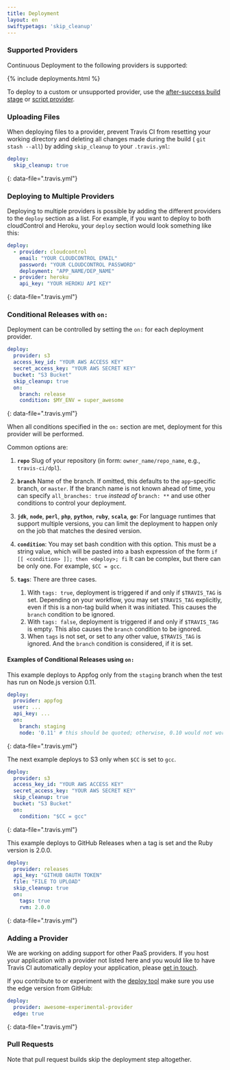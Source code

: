 ```yaml
---
title: Deployment
layout: en
swiftypetags: 'skip_cleanup'
---
```


### Supported Providers

Continuous Deployment to the following providers is supported:

{% include deployments.html %}

To deploy to a custom or unsupported provider, use the [after-success build
stage](/user/deployment/custom/) or [script provider](/user/deployment/script).

### Uploading Files

When deploying files to a provider, prevent Travis CI from resetting your
working directory and deleting all changes made during the build ( `git stash
--all`) by adding `skip_cleanup` to your `.travis.yml`:

```yaml
deploy:
  skip_cleanup: true
```
{: data-file=".travis.yml"}

### Deploying to Multiple Providers

Deploying to multiple providers is possible by adding the different providers
to the `deploy` section as a list. For example, if you want to deploy to both
cloudControl and Heroku, your `deploy` section would look something like this:

```yaml
deploy:
  - provider: cloudcontrol
    email: "YOUR CLOUDCONTROL EMAIL"
    password: "YOUR CLOUDCONTROL PASSWORD"
    deployment: "APP_NAME/DEP_NAME"
  - provider: heroku
    api_key: "YOUR HEROKU API KEY"
```
{: data-file=".travis.yml"}

### Conditional Releases with `on:`

Deployment can be controlled by setting the `on:` for each deployment provider.

```yaml
deploy:
  provider: s3
  access_key_id: "YOUR AWS ACCESS KEY"
  secret_access_key: "YOUR AWS SECRET KEY"
  bucket: "S3 Bucket"
  skip_cleanup: true
  on:
    branch: release
    condition: $MY_ENV = super_awesome
```
{: data-file=".travis.yml"}

When all conditions specified in the `on:` section are met, deployment for this
provider will be performed.

Common options are:

1. **`repo`** Slug of your repository (in form: `owner_name/repo_name`, e.g., `travis-ci/dpl`).

2. **`branch`** Name of the branch. If omitted, this defaults to the `app`-specific branch, or `master`. If the branch name is not known ahead of time, you can specify
   `all_branches: true` *instead of* `branch: **` and use other conditions to control your deployment.

3. **`jdk`**, **`node`**, **`perl`**, **`php`**, **`python`**, **`ruby`**, **`scala`**, **`go`**: For language runtimes that support multiple versions,
   you can limit the deployment to happen only on the job that matches the desired version.

4. **`condition`**: You may set bash condition with this option.
   This must be a string value, which will be pasted into a bash expression of the form
   `if [[ <condition> ]]; then <deploy>; fi`
   It can be complex, but there can be only one. For example, `$CC = gcc`.

5. **`tags`**: There are three cases.

    1. With `tags: true`, deployment is triggered if and only if `$TRAVIS_TAG` is set.
       Depending on your workflow, you may set `$TRAVIS_TAG` explicitly, even if this is
       a non-tag build when it was initiated. This causes the `branch` condition to be ignored.
    1. With `tags: false`, deployment is triggered if and only if `$TRAVIS_TAG` is empty.
       This also causes the `branch` condition to be ignored.
    1. When `tags` is not set, or set to any other value, `$TRAVIS_TAG` is ignored.
       And the `branch` condition is considered, if it is set.

#### Examples of Conditional Releases using `on:`

This example deploys to Appfog only from the `staging` branch when the test has run on Node.js version 0.11.

```yaml
deploy:
  provider: appfog
  user: ...
  api_key: ...
  on:
    branch: staging
    node: '0.11' # this should be quoted; otherwise, 0.10 would not work
```
{: data-file=".travis.yml"}

The next example deploys to S3 only when `$CC` is set to `gcc`.

```yaml
deploy:
  provider: s3
  access_key_id: "YOUR AWS ACCESS KEY"
  secret_access_key: "YOUR AWS SECRET KEY"
  skip_cleanup: true
  bucket: "S3 Bucket"
  on:
    condition: "$CC = gcc"
```
{: data-file=".travis.yml"}

This example deploys to GitHub Releases when a tag is set and the Ruby version is 2.0.0.

```yaml
deploy:
  provider: releases
  api_key: "GITHUB OAUTH TOKEN"
  file: "FILE TO UPLOAD"
  skip_cleanup: true
  on:
    tags: true
    rvm: 2.0.0
```
{: data-file=".travis.yml"}

### Adding a Provider

We are working on adding support for other PaaS providers. If you host your application with a provider not listed here and you would like to have Travis CI automatically deploy your application, please [get in touch](mailto:support@travis-ci.com).

If you contribute to or experiment with the [deploy tool](https://github.com/travis-ci/dpl) make sure you use the edge version from GitHub:

```yaml
deploy:
  provider: awesome-experimental-provider
  edge: true
```
{: data-file=".travis.yml"}

### Pull Requests

Note that pull request builds skip the deployment step altogether.
